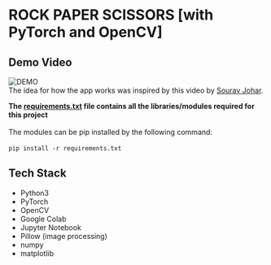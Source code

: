 # ROCK PAPER SCISSORS \[with PyTorch and OpenCV]
## Demo Video
![DEMO](demo.gif)
<br>
The idea for how the app works was inspired by this video by [Sourav Johar](https://github.com/SouravJohar).

**The [requirements.txt](requirements.txt) file contains all the libraries/modules required for this project**
<br>
<br>
The modules can be pip installed by the following command:
<br>
<br>
`pip install -r requirements.txt`

## Tech Stack
- Python3
- PyTorch
- OpenCV
- Google Colab
- Jupyter Notebook
- Pillow (image processing)
- numpy
- matplotlib

